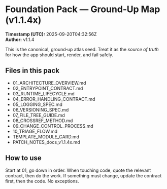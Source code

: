# Foundation Pack — Ground‑Up Map (v1.1.4x)

**Timestamp (UTC):** 2025-09-20T04:32:56Z  
**Author:** v1.1.4

This is the canonical, ground‑up atlas seed. Treat it as the *source of truth* for how the app should start, render, and fail safely.

## Files in this pack
- 01_ARCHITECTURE_OVERVIEW.md
- 02_ENTRYPOINT_CONTRACT.md
- 03_RUNTIME_LIFECYCLE.md
- 04_ERROR_HANDLING_CONTRACT.md
- 05_LOGGING_SPEC.md
- 06_VERSIONING_SPEC.md
- 07_FILE_TREE_GUIDE.md
- 08_CROSSREF_METHOD.md
- 09_CHANGE_CONTROL_PROCESS.md
- 10_TRIAGE_FLOW.md
- TEMPLATE_MODULE_CARD.md
- PATCH_NOTES_docs_v1.1.4x.md

## How to use
Start at 01, go down in order. When touching code, quote the relevant contract, then do the work. If something must change, update the contract first, then the code. No exceptions.
